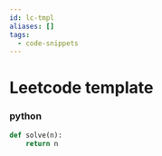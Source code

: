 ```yaml
---
id: lc-tmpl
aliases: []
tags:
  - code-snippets
---
```


# Leetcode template

### python

```python
def solve(n):
    return n
```
